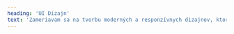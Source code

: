 ```yaml
---
heading: 'UI Dizajn'
text: 'Zameriavam sa na tvorbu moderných a responzívnych dizajnov, ktoré zaisťujú plynulú interakciu a príjemný používateľský zážitok.'
---
```

